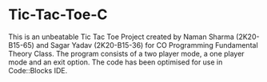 # Tic-Tac-Toe-C
This is an unbeatable Tic Tac Toe Project created by Naman Sharma (2K20-B15-65) and Sagar Yadav (2K20-B15-36)  for CO Programming Fundamental Theory Class.
The program consists of a two player mode, a one player mode and an exit option.
The code has been optimised for use in Code::Blocks IDE.
